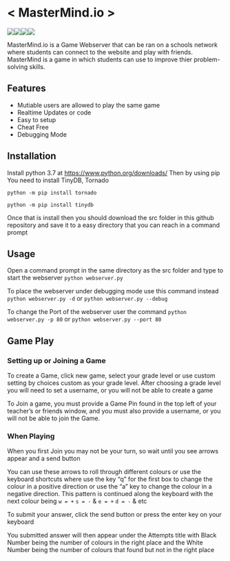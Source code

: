 # < MasterMind.io >

![](https://img.shields.io/badge/MasterMind.io-0.0.1-brightgreen)![](https://img.shields.io/badge/Python-3.7.4-brightgreen)![](https://img.shields.io/badge/Tornado-6.0.3-brightgreen)![](https://img.shields.io/badge/TinyDB-3.13-brightgreen)

MasterMind.io is a Game Webserver that can be ran on a schools network where students can connect to the website and play with friends. MasterMind is a game in which students can use to improve thier problem-solving skills.

## Features

- Mutiable users are allowed to play the same game
- Realtime Updates or code
- Easy to setup
- Cheat Free
- Debugging Mode

## Installation
Install python 3.7 at https://www.python.org/downloads/
Then by using pip You need to install TinyDB, Tornado

`python -m pip install tornado`

`python -m pip install tinydb`

Once that is install then you should download the src folder in this github repository and save it to a easy directory that you can reach in a command prompt

## Usage
Open a command prompt in the same directory as the src folder and type to start the webserver
`python webserver.py`

To place the webserver under debugging mode use this command instead
`python webserver.py -d` or `python webserver.py --debug`

To change the Port of the webserver user the command
`python webserver.py -p 80` or `python webserver.py --port 80`

## Game Play
### Setting up or Joining a Game
To create a Game, click new game, select your grade level or use custom setting by choices custom as your grade level. After choosing a grade level you will need to set a username, or you will not be able to create a game

To Join a game, you must provide a Game Pin found in the top left of your teacher’s or friends window, and you must also provide a username, or you will not be able to join the Game.

### When Playing
When you first Join you may not be your turn, so wait until you see arrows appear and a send button

You can use these arrows to roll through different colours or use the keyboard shortcuts where use the key “q” for the first box to change the colour in a positive direction or use the “a” key to change the colour in a negative direction. This pattern is continued along the keyboard with the next colour being
`w = +` `s = -`  & `e = +` `d = -` & etc

To submit your answer, click the send button or press the enter key on your keyboard

You submitted answer will then appear under the Attempts title with Black Number being the number of colours in the right place and the White Number being the number of colours that found but not in the right place
